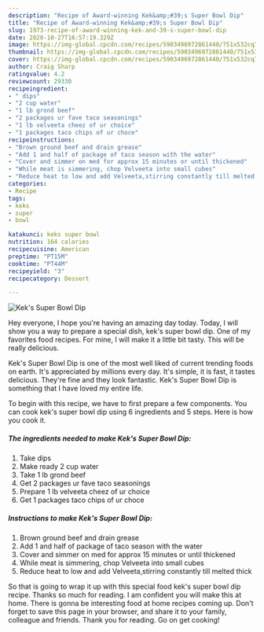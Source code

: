 ```yaml
---
description: "Recipe of Award-winning Kek&amp;#39;s Super Bowl Dip"
title: "Recipe of Award-winning Kek&amp;#39;s Super Bowl Dip"
slug: 1973-recipe-of-award-winning-kek-and-39-s-super-bowl-dip
date: 2020-10-27T16:57:19.329Z
image: https://img-global.cpcdn.com/recipes/5903496972861440/751x532cq70/keks-super-bowl-dip-recipe-main-photo.jpg
thumbnail: https://img-global.cpcdn.com/recipes/5903496972861440/751x532cq70/keks-super-bowl-dip-recipe-main-photo.jpg
cover: https://img-global.cpcdn.com/recipes/5903496972861440/751x532cq70/keks-super-bowl-dip-recipe-main-photo.jpg
author: Craig Sharp
ratingvalue: 4.2
reviewcount: 29330
recipeingredient:
- " dips"
- "2 cup water"
- "1 lb grond beef"
- "2 packages ur fave taco seasonings"
- "1 lb velveeta cheez of ur choice"
- "1 packages taco chips of ur choce"
recipeinstructions:
- "Brown ground beef and drain grease"
- "Add 1 and half of package of taco season with the water"
- "Cover and simmer on med for approx 15 minutes or until thickened"
- "While meat is simmering, chop Velveeta into small cubes"
- "Reduce heat to low and add Velveeta,stirring constantly till melted thick"
categories:
- Recipe
tags:
- keks
- super
- bowl

katakunci: keks super bowl 
nutrition: 164 calories
recipecuisine: American
preptime: "PT15M"
cooktime: "PT44M"
recipeyield: "3"
recipecategory: Dessert

---
```



![Kek&#39;s Super Bowl Dip](https://img-global.cpcdn.com/recipes/5903496972861440/751x532cq70/keks-super-bowl-dip-recipe-main-photo.jpg)

Hey everyone, I hope you're having an amazing day today. Today, I will show you a way to prepare a special dish, kek&#39;s super bowl dip. One of my favorites food recipes. For mine, I will make it a little bit tasty. This will be really delicious.

Kek&#39;s Super Bowl Dip is one of the most well liked of current trending foods on earth. It's appreciated by millions every day. It's simple, it is fast, it tastes delicious. They're fine and they look fantastic. Kek&#39;s Super Bowl Dip is something that I have loved my entire life.




To begin with this recipe, we have to first prepare a few components. You can cook kek&#39;s super bowl dip using 6 ingredients and 5 steps. Here is how you cook it.

<!--inarticleads1-->

##### The ingredients needed to make Kek&#39;s Super Bowl Dip:

1. Take  dips
1. Make ready 2 cup water
1. Take 1 lb grond beef
1. Get 2 packages ur fave taco seasonings
1. Prepare 1 lb velveeta cheez of ur choice
1. Get 1 packages taco chips of ur choce




<!--inarticleads2-->

##### Instructions to make Kek&#39;s Super Bowl Dip:

1. Brown ground beef and drain grease
1. Add 1 and half of package of taco season with the water
1. Cover and simmer on med for approx 15 minutes or until thickened
1. While meat is simmering, chop Velveeta into small cubes
1. Reduce heat to low and add Velveeta,stirring constantly till melted thick




So that is going to wrap it up with this special food kek&#39;s super bowl dip recipe. Thanks so much for reading. I am confident you will make this at home. There is gonna be interesting food at home recipes coming up. Don't forget to save this page in your browser, and share it to your family, colleague and friends. Thank you for reading. Go on get cooking!
